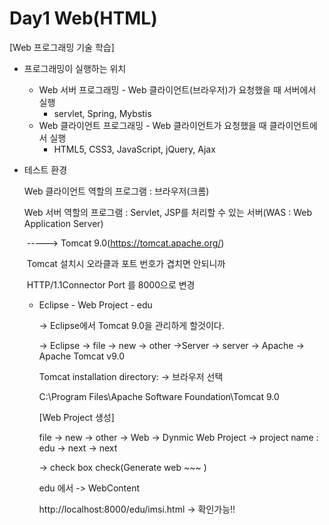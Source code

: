 # Day1 Web(HTML)

[Web 프로그래밍 기술 학습]

- 프로그래밍이 실행하는 위치

  - Web 서버 프로그래밍 - Web 클라이언트(브라우저)가 요청했을 때 서버에서 실행
    - servlet, Spring, Mybstis
  - Web 클라이언트 프로그래밍 - Web 클라이언트가 요청했을 때 클라이언트에서 실행
    - HTML5, CSS3, JavaScript, jQuery, Ajax

- 테스트 환경

  Web 클라이언트 역할의 프로그램 : 브라우저(크롬)

  Web 서버 역할의 프로그램 : Servlet, JSP를 처리할 수 있는 서버(WAS : Web Application Server)

  ​                                             															-----> Tomcat 9.0(https://tomcat.apache.org/)

  ​																				Tomcat 설치시 오라클과 포트 번호가 겹치면 안되니까

  ​																				HTTP/1.1Connector Port 를 8000으로 변경

  - Eclipse - Web Project - edu

    -> Eclipse에서 Tomcat 9.0을 관리하게 할것이다.

    -> Eclipse -> file -> new -> other ->Server -> server -> Apache -> Apache Tomcat v9.0

    Tomcat installation directory: -> 브라우저 선택

    C:\Program Files\Apache Software Foundation\Tomcat 9.0

    [Web Project 생성]

    file -> new -> other -> Web -> Dynmic Web Project -> project name : edu -> next -> next

    -> check box check(Generate web ~~~ )

    edu 에서 -> WebContent

    http://localhost:8000/edu/imsi.html -> 확인가능!!